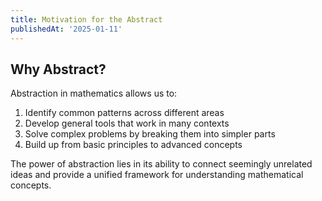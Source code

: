 ```yaml
---
title: Motivation for the Abstract
publishedAt: '2025-01-11'
---
```


## Why Abstract?
Abstraction in mathematics allows us to:

1) Identify common patterns across different areas
2) Develop general tools that work in many contexts
3) Solve complex problems by breaking them into simpler parts
4) Build up from basic principles to advanced concepts

The power of abstraction lies in its ability to connect seemingly unrelated ideas and provide a unified framework for understanding mathematical concepts.
